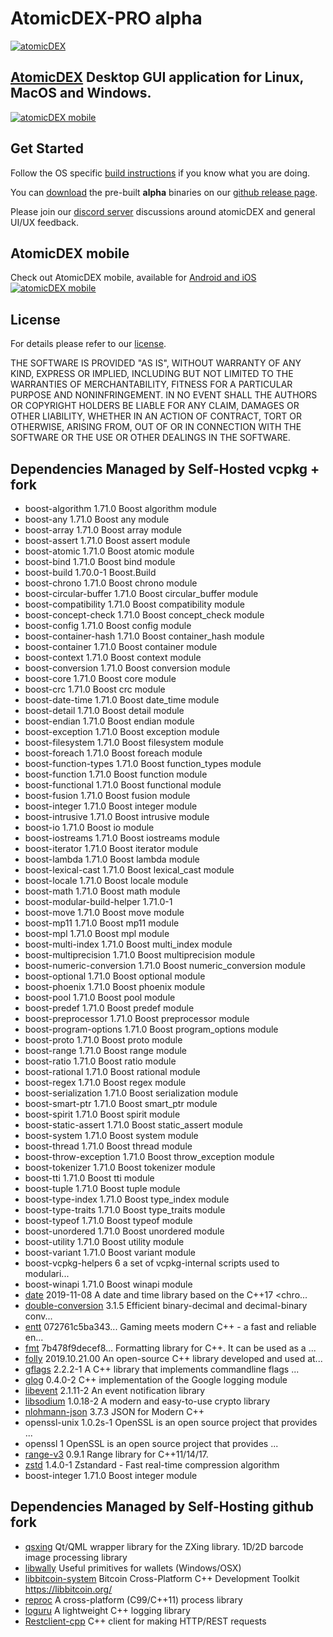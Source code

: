 # AtomicDEX-PRO alpha

[![atomicDEX](https://i.ibb.co/D5GJLWy/adex.png)](https://atomicdex.io)

## [AtomicDEX](https://atomicdex.io) Desktop GUI application for Linux, MacOS and Windows. 

[![atomicDEX mobile](https://s5.gifyu.com/images/dextop_optimize_bg.gif)](https://atomicdex.io)


## Get Started

Follow the OS specific [build instructions](https://github.com/KomodoPlatform/atomicDEX-Pro/tree/master/ci_tools_atomic_dex#linux-quickstart) if you know what you are doing.

You can [download](https://github.com/KomodoPlatform/atomicDEX-Pro/releases) the pre-built <b>alpha</b> binaries on our [github release page](https://github.com/KomodoPlatform/atomicDEX-Pro/releases).

Please join our [discord server](https://komodoplatform.com/discord) discussions around atomicDEX and general UI/UX feedback.

## AtomicDEX mobile 

Check out AtomicDEX mobile, available for [Android and iOS](https://atomicdex.io) [![atomicDEX mobile](https://s5.gifyu.com/images/atomicdex_animation_small2.gif)](https://atomicdex.io)
## License

For details please refer to our [license](https://github.com/KomodoPlatform/atomicDEX-Pro/blob/master/LICENSE).

THE SOFTWARE IS PROVIDED "AS IS", WITHOUT WARRANTY OF ANY KIND, EXPRESS OR IMPLIED, INCLUDING BUT NOT LIMITED TO THE WARRANTIES OF MERCHANTABILITY, FITNESS FOR A PARTICULAR PURPOSE AND NONINFRINGEMENT. IN NO EVENT SHALL THE AUTHORS OR COPYRIGHT HOLDERS BE LIABLE FOR ANY CLAIM, DAMAGES OR OTHER LIABILITY, WHETHER IN AN ACTION OF CONTRACT, TORT OR OTHERWISE, ARISING FROM, OUT OF OR IN CONNECTION WITH THE SOFTWARE OR THE USE OR OTHER DEALINGS IN THE SOFTWARE.

## Dependencies Managed by Self-Hosted vcpkg + fork

- boost-algorithm                           1.71.0           Boost algorithm module
- boost-any                                 1.71.0           Boost any module
- boost-array                               1.71.0           Boost array module
- boost-assert                              1.71.0           Boost assert module
- boost-atomic                              1.71.0           Boost atomic module
- boost-bind                                1.71.0           Boost bind module
- boost-build                               1.70.0-1         Boost.Build
- boost-chrono                              1.71.0           Boost chrono module
- boost-circular-buffer                     1.71.0           Boost circular_buffer module
- boost-compatibility                       1.71.0           Boost compatibility module
- boost-concept-check                       1.71.0           Boost concept_check module
- boost-config                              1.71.0           Boost config module
- boost-container-hash                      1.71.0           Boost container_hash module
- boost-container                           1.71.0           Boost container module
- boost-context                             1.71.0           Boost context module
- boost-conversion                          1.71.0           Boost conversion module
- boost-core                                1.71.0           Boost core module
- boost-crc                                 1.71.0           Boost crc module
- boost-date-time                           1.71.0           Boost date_time module
- boost-detail                              1.71.0           Boost detail module
- boost-endian                              1.71.0           Boost endian module
- boost-exception                           1.71.0           Boost exception module
- boost-filesystem                          1.71.0           Boost filesystem module
- boost-foreach                             1.71.0           Boost foreach module
- boost-function-types                      1.71.0           Boost function_types module
- boost-function                            1.71.0           Boost function module
- boost-functional                          1.71.0           Boost functional module
- boost-fusion                              1.71.0           Boost fusion module
- boost-integer                             1.71.0           Boost integer module
- boost-intrusive                           1.71.0           Boost intrusive module
- boost-io                                  1.71.0           Boost io module
- boost-iostreams                           1.71.0           Boost iostreams module
- boost-iterator                            1.71.0           Boost iterator module
- boost-lambda                              1.71.0           Boost lambda module
- boost-lexical-cast                        1.71.0           Boost lexical_cast module
- boost-locale                              1.71.0           Boost locale module
- boost-math                                1.71.0           Boost math module
- boost-modular-build-helper                1.71.0-1
- boost-move                                1.71.0           Boost move module
- boost-mp11                                1.71.0           Boost mp11 module
- boost-mpl                                 1.71.0           Boost mpl module
- boost-multi-index                         1.71.0           Boost multi_index module
- boost-multiprecision                      1.71.0           Boost multiprecision module
- boost-numeric-conversion                  1.71.0           Boost numeric_conversion module
- boost-optional                            1.71.0           Boost optional module
- boost-phoenix                             1.71.0           Boost phoenix module
- boost-pool                                1.71.0           Boost pool module
- boost-predef                              1.71.0           Boost predef module
- boost-preprocessor                        1.71.0           Boost preprocessor module
- boost-program-options                     1.71.0           Boost program_options module
- boost-proto                               1.71.0           Boost proto module
- boost-range                               1.71.0           Boost range module
- boost-ratio                               1.71.0           Boost ratio module
- boost-rational                            1.71.0           Boost rational module
- boost-regex                               1.71.0           Boost regex module
- boost-serialization                       1.71.0           Boost serialization module
- boost-smart-ptr                           1.71.0           Boost smart_ptr module
- boost-spirit                              1.71.0           Boost spirit module
- boost-static-assert                       1.71.0           Boost static_assert module
- boost-system                              1.71.0           Boost system module
- boost-thread                              1.71.0           Boost thread module
- boost-throw-exception                     1.71.0           Boost throw_exception module
- boost-tokenizer                           1.71.0           Boost tokenizer module
- boost-tti                                 1.71.0           Boost tti module
- boost-tuple                               1.71.0           Boost tuple module
- boost-type-index                          1.71.0           Boost type_index module
- boost-type-traits                         1.71.0           Boost type_traits module
- boost-typeof                              1.71.0           Boost typeof module
- boost-unordered                           1.71.0           Boost unordered module
- boost-utility                             1.71.0           Boost utility module
- boost-variant                             1.71.0           Boost variant module
- boost-vcpkg-helpers                       6                a set of vcpkg-internal scripts used to modulari...
- boost-winapi                              1.71.0           Boost winapi module
- [date](https://github.com/KomodoPlatform/date)             2019-11-08       A date and time library based on the C++17 <chro...
- [double-conversion](https://github.com/KomodoPlatform/double-conversion)    3.1.5            Efficient binary-decimal and decimal-binary conv...
- [entt](https://github.com/KomodoPlatform/entt)             072761c5ba343... Gaming meets modern C++ - a fast and reliable en...
- [fmt](https://github.com/KomodoPlatform/fmt)               7b478f9decef8... Formatting library for C++. It can be used as a ...
- [folly](https://github.com/KomodoPlatform/folly)           2019.10.21.00    An open-source C++ library developed and used at...
- [gflags](https://github.com/KomodoPlatform/gflags)         2.2.2-1          A C++ library that implements commandline flags ...
- [glog](https://github.com/KomodoPlatform/glog)             0.4.0-2          C++ implementation of the Google logging module
- [libevent](https://github.com/KomodoPlatform/libevent)     2.1.11-2         An event notification library
- [libsodium](https://github.com/KomodoPlatform/libsodium)   1.0.18-2         A modern and easy-to-use crypto library
- [nlohmann-json](https://github.com/KomodoPlatform/json)    3.7.3            JSON for Modern C++
- openssl-unix                              1.0.2s-1         OpenSSL is an open source project that provides ...
- openssl                                   1                OpenSSL is an open source project that provides ...
- [range-v3](https://github.com/KomodoPlatform/range-v3)     0.9.1            Range library for C++11/14/17.
- [zstd](https://github.com/KomodoPlatform/zstd)             1.4.0-1          Zstandard - Fast real-time compression algorithm
- boost-integer                             1.71.0           Boost integer module

## Dependencies Managed by Self-Hosting github fork

- [qsxing](https://github.com/KomodoPlatform/qzxing/archive/master.zip) 
Qt/QML wrapper library for the ZXing library. 1D/2D barcode image processing library
- [libwally](https://github.com/KomodoPlatform/libwally-core) Useful primitives for wallets (Windows/OSX)
- [libbitcoin-system](https://github.com/KomodoPlatform/libbitcoin-system) Bitcoin Cross-Platform C++ Development Toolkit https://libbitcoin.org/
- [reproc](https://github.com/KomodoPlatform/reproc) A cross-platform (C99/C++11) process library
- [loguru](https://github.com/KomodoPlatform/loguru) A lightweight C++ logging library
- [Restclient-cpp](https://github.com/KomodoPlatform/restclient-cpp) C++ client for making HTTP/REST requests